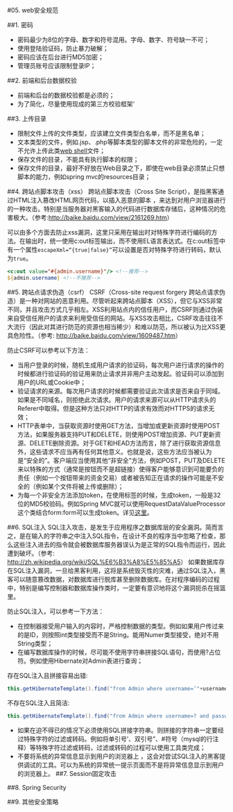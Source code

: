 #05. web安全规范

##1. 密码
  * 密码最少为8位的字母、数字和符号混用。字母、数字、符号缺一不可；
  * 使用登陆验证码，防止暴力破解；
  * 密码应该在后台进行MD5加密；
  * 管理员账号应该限制登录IP；

##2. 前端和后台数据校验
  * 前端和后台的数据校验都是必须的；
  * 为了简化，尽量使用现成的第三方校验框架‘

##3. 上传目录
  * 限制文件上传的文件类型，应该建立文件类型白名单，而不是黑名单；
  * 文本类型的文件，例如.jsp、.php等脚本类型的脚本文件的非常危险的，一定不允许上传此类<a href="http://baike.baidu.com/view/53110.htm" title="什么是web shell">web shell</a>文件；
  * 保存文件的目录，不能具有执行脚本的权限；
  * 保存文件的目录，最好不好放在Web目录之下，即使在web目录必须禁止只想脚本的能力，例如spring mvc的resources目录；

##4. 跨站点脚本攻击（xss）
  跨站点脚本攻击（Cross Site Script），是指黑客通过HTML注入篡改HTML网页代码，以插入恶意的脚本
，来达到对用户浏览器进行的一种攻击。特别是当服务器对黑客输入的代码进行数据库存储后，这种情况的危害极大。（参考:<a href="http://baike.baidu.com/view/2161269.htm">http://baike.baidu.com/view/2161269.htm</a>）

  可以由多个方面去防止xss漏洞，这里只采用在输出时对特殊字符进行编码的方法。在输出时，统一使用c:out标签输出，而不使用EL语言表达式。在c:out标签中有一个属性<code>escapeXml=“{true|false}”</code>可以设置是否对特殊字符进行转码，默认为<code>true</code>。
  
```jsp
<c:out value="#{admin.username}"/> <!--推荐-->
${admin.username} <!--不推荐-->
```
##5. 跨站点请求伪造（csrf）
  CSRF（Cross-site request forgery 跨站点请求伪造）是一种对网站的恶意利用。尽管听起来跨站点脚本（XSS），但它与XSS非常不同，并且攻击方式几乎相左。XSS利用站点内的信任用户，而CSRF则通过伪装来自受信任用户的请求来利用受信任的网站。与XSS攻击相比，CSRF攻击往往不大流行（因此对其进行防范的资源也相当稀少）和难以防范，所以被认为比XSS更具危险性。（参考: <a href="http://baike.baidu.com/view/1609487.htm">http://baike.baidu.com/view/1609487.htm</a>）

  防止CSRF可以参考以下方法：
  * 当用户登录的时候，随机生成用户请求的验证码，每次用户进行请求的操作的时候都进行验证码的验证用来防止请求并非用户主动发起。验证码可以添加到用户的URL或Cookie中；
  *	验证请求的来源。每次用户请求的时候都需要验证此次请求是否来自于同域。如果是不同域名，则拒绝此次请求。用户的请求来源可以从HTTP请求头的Referer中取得。但是这种方法只对HTTP的请求有效而对HTTPS的请求无效；
  * HTTP表单中，当获取资源时使用GET方法，当增加或更新资源时使用POST方法，如果服务器支持PUT和DELETE，则使用POST增加资源、PUT更新资源、DELETE删除资源。对于GET和HEAD方法而言，除了进行获取资源信息外，这些请求不应当再有任何其他意义。也就是说，这些方法应当被认为是“安全的”。客户端应当使用其他“非安全”方法，例如POST，PUT及DELETE来以特殊的方式（通常是按钮而不是超链接）使得客户能够意识到可能要负的责任（例如一个按钮带来的资金交易）或者被告知正在请求的操作可能是不安全的（例如某个文件将被上传或删除）；
  * 为每一个非安全方法添加token，在使用标签的时候，生成token，一般是32位的MD5校验码。例如Spring MVC就可以使用RequestDataValueProcessor这个类结合form:form可以生成token。详见<a href="http://blog.eyallupu.com/2012/04/csrf-defense-in-spring-mvc-31.html">这里</a>。
  

##6. SQL注入
  SQL注入攻击，是发生于应用程序之数据库层的安全漏洞。简而言之，是在输入的字符串之中注入SQL指令，在设计不良的程序当中忽略了检查，那么这些注入进去的指令就会被数据库服务器误认为是正常的SQL指令而运行，因此遭到破坏。（参考: <a href="http://zh.wikipedia.org/wiki/SQL%E6%B3%A8%E5%85%A5">http://zh.wikipedia.org/wiki/SQL%E6%B3%A8%E5%85%A5</a>）
  如果数据库存在SQL注入漏洞，一旦给黑客利用，这将是系统毁灭性的灾难，通过SQL注入，黑客可以随意篡改数据，对数据库进行脱库甚至删除数据库。在对程序编码的过程中，特别是编写控制器和数据库操作类时，一定要有意识地将这个漏洞扼杀在摇篮里。
 
  防止SQL注入，可以参考一下方法：
  * 在控制器接受用户输入的内容时，严格控制数据的类型。例如如果用户传过来的是ID，则按照int类型接受而不是String。能用Numer类型接受，绝对不用String类型；
  * 在编写数据库操作的时候，尽可能不使用字符串拼接SQL语句，而使用?占位符。例如使用Hibernate对Admin表进行查询；
  
  存在SQL注入且拼接容易出错:

```java
this.getHibernateTemplate().find("from Admin where username=’"+username +"’ and password=’"+password +"’");
```
  不存在SQL注入且简洁:
  
```java
this.getHibernateTemplate().find("from Admin where username=? and password=?",username, password);
```
  * 如果在迫不得已的情况下必须使用SQL拼接字符串。则拼接的字符串一定要经过特殊字符的过滤或转码。例如将单引号’、双引号”、#符号（mysql的行注释）等特殊字符过滤或转码，过滤或转码的过程可以使用工具类完成；
  * 不要将系统的异常信息显示到用户的浏览器上 ，这会对尝试SQL注入的黑客提供调试的工具。可以为系统的异常统一提示页面而不是将异常信息显示到用户的浏览器上。
##7. Session固定攻击

##8. Spring Security

##9. 其他安全策略
